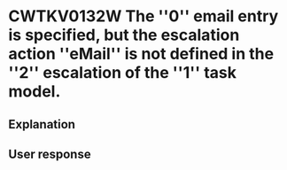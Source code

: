 # CWTKV0132W The ''0'' email entry is specified, but the escalation action ''eMail'' is not defined in the ''2'' escalation of the ''1'' task model.

## Explanation

## User response